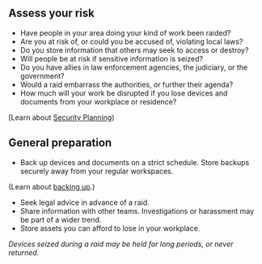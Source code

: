 [Title]: # (Assess your risk)
[Order]: # (1)

## Assess your risk

* Have people in your area doing your kind of work been raided? 
* Are you at risk of, or could you be accused of, violating local laws? 
* Do you store information that others may seek to access or destroy? 
* Will people be at risk if sensitive information is seized?
* Do you have allies in law enforcement agencies, the judiciary, or the government? 
* Would a raid embarrass the authorities, or further their agenda? 
* How much will your work be disrupted if you lose devices and documents from your workplace or residence?  

[Learn about [Security Planning](umbrella://lesson/security-planning))

## General preparation

* Back up devices and documents on a strict schedule. Store backups securely away from your regular workspaces. 

(Learn about [backing up](umbrella://lesson/backing-up).)

* Seek legal advice in advance of a raid.  
* Share information with other teams. Investigations or harassment may be part of a wider trend.  
* Store assets you can afford to lose in your workplace.  

*Devices seized during a raid may be held for long periods, or never returned.* 
